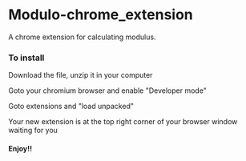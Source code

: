 # Modulo-chrome_extension
A chrome extension for calculating modulus.
<h3>To install</h3>
<p>Download the file, unzip it in your computer</p>
<p>Goto your chromium browser and enable "Developer mode" </p>
<p>Goto extensions and "load unpacked"</p>
<p>Your new extension is at the top right corner of your browser window waiting for you</p>
<h4> Enjoy!!</h4>
